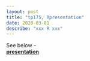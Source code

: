 ```yaml
---
layout: post
title: "tp175, Rpresentation"
date: 2020-03-01
describe: "xxx R xxx"
---
```


See below - <br>
<b><a href="/work/tp175-Rslides.md.html">presentation</a></b>